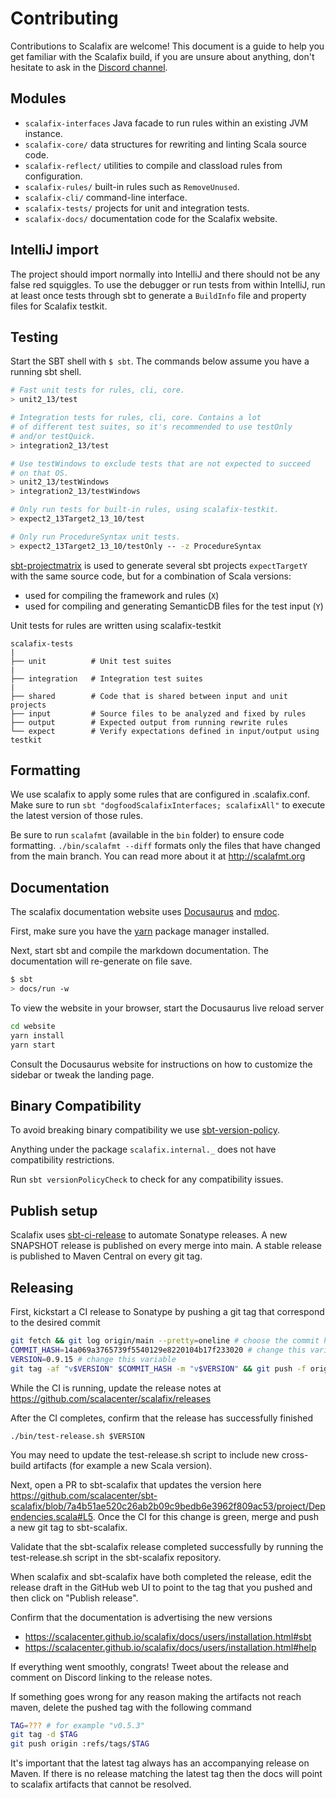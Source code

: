 # Contributing

Contributions to Scalafix are welcome! This document is a guide to help you get
familiar with the Scalafix build, if you are unsure about anything, don't
hesitate to ask in the [Discord channel](https://discord.gg/8AHaqGx3Qj).

## Modules

- `scalafix-interfaces` Java facade to run rules within an existing JVM instance.
- `scalafix-core/` data structures for rewriting and linting Scala source code.
- `scalafix-reflect/` utilities to compile and classload rules from
  configuration.
- `scalafix-rules/` built-in rules such as `RemoveUnused`.
- `scalafix-cli/` command-line interface.
- `scalafix-tests/` projects for unit and integration tests.
- `scalafix-docs/` documentation code for the Scalafix website.

## IntelliJ import

The project should import normally into IntelliJ and there should not be any
false red squiggles. To use the debugger or run tests from within IntelliJ, run
at least once tests through sbt to generate a `BuildInfo` file and property
files for Scalafix testkit.

## Testing

Start the SBT shell with `$ sbt`. The commands below assume you have a running
sbt shell.

```sh
# Fast unit tests for rules, cli, core.
> unit2_13/test

# Integration tests for rules, cli, core. Contains a lot
# of different test suites, so it's recommended to use testOnly
# and/or testQuick.
> integration2_13/test

# Use testWindows to exclude tests that are not expected to succeed
# on that OS.
> unit2_13/testWindows
> integration2_13/testWindows

# Only run tests for built-in rules, using scalafix-testkit.
> expect2_13Target2_13_10/test

# Only run ProcedureSyntax unit tests.
> expect2_13Target2_13_10/testOnly -- -z ProcedureSyntax
```

[sbt-projectmatrix](https://github.com/sbt/sbt-projectmatrix) is used to
generate several sbt projects `expectTargetY` with the same source code,
but for a combination of Scala versions:
- used for compiling the framework and rules (`X`)
- used for compiling and generating SemanticDB files for the test input (`Y`)

Unit tests for rules are written using scalafix-testkit

```
scalafix-tests
|
├── unit          # Unit test suites
|
├── integration   # Integration test suites
|
├── shared        # Code that is shared between input and unit projects
├── input         # Source files to be analyzed and fixed by rules
├── output        # Expected output from running rewrite rules
└── expect        # Verify expectations defined in input/output using testkit
```

## Formatting
We use scalafix to apply some rules that are configured in .scalafix.conf.
Make sure to run `sbt "dogfoodScalafixInterfaces; scalafixAll"` to execute
the latest version of those rules.

Be sure to run `scalafmt` (available in the `bin` folder) to ensure code
formatting. `./bin/scalafmt --diff` formats only the files that have changed
from the main branch. You can read more about it at http://scalafmt.org

## Documentation

The scalafix documentation website uses [Docusaurus](https://docusaurus.io/) and
[mdoc](https://github.com/olafurpg/mdoc).

First, make sure you have the [yarn](https://yarnpkg.com/en/) package manager
installed.

Next, start sbt and compile the markdown documentation. The documentation will
re-generate on file save.

```sh
$ sbt
> docs/run -w
```

To view the website in your browser, start the Docusaurus live reload server

```sh
cd website
yarn install
yarn start
```

Consult the Docusaurus website for instructions on how to customize the sidebar
or tweak the landing page.

## Binary Compatibility

To avoid breaking binary compatibility we use
[sbt-version-policy](https://github.com/scalacenter/sbt-version-policy).

Anything under the package `scalafix.internal._` does not have compatibility
restrictions.

Run `sbt versionPolicyCheck` to check for any compatibility issues.

## Publish setup

Scalafix uses [sbt-ci-release](https://github.com/olafurpg/sbt-ci-release) to
automate Sonatype releases. A new SNAPSHOT release is published on every merge
into main. A stable release is published to Maven Central on every git tag.

## Releasing

First, kickstart a CI release to Sonatype by pushing a git tag that correspond to the desired commit

```sh
git fetch && git log origin/main --pretty=oneline # choose the commit hash you want to tag
COMMIT_HASH=14a069a3765739f5540129e8220104b17f233020 # change this variable
VERSION=0.9.15 # change this variable
git tag -af "v$VERSION" $COMMIT_HASH -m "v$VERSION" && git push -f origin v$VERSION
```

While the CI is running, update the release notes at
https://github.com/scalacenter/scalafix/releases

After the CI completes, confirm that the release has successfully finished

```
./bin/test-release.sh $VERSION
```

You may need to update the test-release.sh script to include new cross-build
artifacts (for example a new Scala version).

Next, open a PR to sbt-scalafix that updates the version here
https://github.com/scalacenter/sbt-scalafix/blob/7a4b51ae520c26ab2b09c9bedb6e3962f809ac53/project/Dependencies.scala#L5.
Once the CI for this change is green, merge and push a new git tag to
sbt-scalafix.

Validate that the sbt-scalafix release completed successfully by running the
test-release.sh script in the sbt-scalafix repository.

When scalafix and sbt-scalafix have both completed the release, edit the release
draft in the GitHub web UI to point to the tag that you pushed and then click on
"Publish release".

Confirm that the documentation is advertising the new versions
- https://scalacenter.github.io/scalafix/docs/users/installation.html#sbt
- https://scalacenter.github.io/scalafix/docs/users/installation.html#help

If everything went smoothly, congrats! Tweet about the release and comment on
Discord linking to the release notes.

If something goes wrong for any reason making the artifacts not reach maven,
delete the pushed tag with the following command

```sh
TAG=??? # for example "v0.5.3"
git tag -d $TAG
git push origin :refs/tags/$TAG
```

It's important that the latest tag always has an accompanying release on Maven.
If there is no release matching the latest tag then the docs will point to
scalafix artifacts that cannot be resolved.
